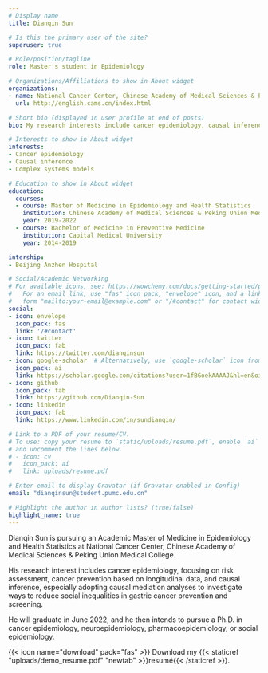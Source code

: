 ```yaml
---
# Display name
title: Dianqin Sun

# Is this the primary user of the site?
superuser: true

# Role/position/tagline
role: Master's student in Epidemiology

# Organizations/Affiliations to show in About widget
organizations:
- name: National Cancer Center, Chinese Academy of Medical Sciences & Peking Union Medical College
  url: http://english.cams.cn/index.html

# Short bio (displayed in user profile at end of posts)
bio: My research interests include cancer epidemiology, causal inference and complex systems.

# Interests to show in About widget
interests:
- Cancer epidemiology
- Causal inference
- Complex systems models

# Education to show in About widget
education:
  courses:
  - course: Master of Medicine in Epidemiology and Health Statistics
    institution: Chinese Academy of Medical Sciences & Peking Union Medical College
    year: 2019-2022
  - course: Bachelor of Medicine in Preventive Medicine
    institution: Capital Medical University
    year: 2014-2019

intership:
- Beijing Anzhen Hospital

# Social/Academic Networking
# For available icons, see: https://wowchemy.com/docs/getting-started/page-builder/#icons
#   For an email link, use "fas" icon pack, "envelope" icon, and a link in the
#   form "mailto:your-email@example.com" or "/#contact" for contact widget.
social:
- icon: envelope
  icon_pack: fas
  link: '/#contact'
- icon: twitter
  icon_pack: fab
  link: https://twitter.com/dianqinsun
- icon: google-scholar  # Alternatively, use `google-scholar` icon from `ai` icon pack
  icon_pack: ai
  link: https://scholar.google.com/citations?user=1fBGoekAAAAJ&hl=en&oi=ao
- icon: github
  icon_pack: fab
  link: https://github.com/Dianqin-Sun
- icon: linkedin
  icon_pack: fab
  link: https://www.linkedin.com/in/sundianqin/

# Link to a PDF of your resume/CV.
# To use: copy your resume to `static/uploads/resume.pdf`, enable `ai` icons in `params.toml`, 
# and uncomment the lines below.
# - icon: cv
#   icon_pack: ai
#   link: uploads/resume.pdf

# Enter email to display Gravatar (if Gravatar enabled in Config)
email: "dianqinsun@student.pumc.edu.cn"

# Highlight the author in author lists? (true/false)
highlight_name: true
---
```


Dianqin Sun is pursuing an Academic Master of Medicine in Epidemiology and Health Statistics at National Cancer Center, Chinese Academy of Medical Sciences & Peking Union Medical College. 

His research interest includes cancer epidemiology, focusing on risk assessment, cancer prevention based on longitudinal data, and causal inference, especially adopting causal mediation analyses to investigate ways to reduce social inequalities in gastric cancer prevention and screening.  

He will graduate in June 2022, and he then intends to pursue a Ph.D. in cancer epidemiology, neuroepidemiology, pharmacoepidemiology, or social epidemiology.

{{< icon name="download" pack="fas" >}} Download my {{< staticref "uploads/demo_resume.pdf" "newtab" >}}resumé{{< /staticref >}}.
